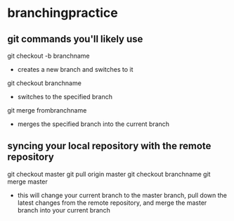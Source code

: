 # branchingpractice

## git commands you'll likely use

git checkout -b branchname
 - creates a new branch and switches to it

git checkout branchname
 - switches to the specified branch

git merge frombranchname
 - merges the specified branch into the current branch

## syncing your local repository with the remote repository

git checkout master
git pull origin master
git checkout branchname
git merge master
 - this will change your current branch to the master branch, pull down the latest changes from the remote repository, and merge the master branch into your current branch
